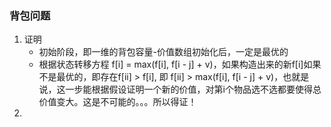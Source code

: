 ### 背包问题

1. 证明
   * 初始阶段，即一维的背包容量-价值数组初始化后，一定是最优的
   * 根据状态转移方程  f[i] = max(f[i], f[i - j] + v)，如果构造出来的新f[i]如果不是最优的，即存在f[ii]  > f[i], 即 f[ii] > max(f[i], f[i - j] + v)，也就是说，这一步能根据假设证明一个新的价值，对第i个物品选不选都要使得总价值变大。这是不可能的。。。所以得证！
2. ​